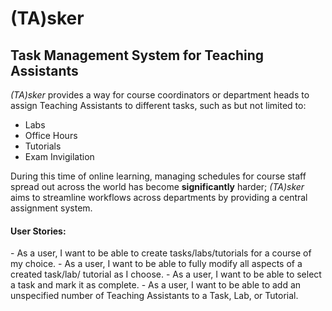 <h1>(TA)sker</h1>

<h2>Task Management System for Teaching Assistants</h2>

*(TA)sker*  provides a way for course coordinators or department heads
to assign Teaching Assistants to different tasks, such as but not limited to:
- Labs
- Office Hours
- Tutorials
- Exam Invigilation

During this time of online learning, managing schedules for course staff
spread out across the world has become **significantly** harder; *(TA)sker* 
aims to streamline workflows across departments by providing a central assignment
system. 


<h4>User Stories:</h4>
- As a user, I want to be able to create tasks/labs/tutorials for a course of 
my choice.
- As a user, I want to be able to fully modify all aspects of a created task/lab/
tutorial as I choose.  
- As a user, I want to be able to select a task and mark it as complete.
- As a user, I want to be able to add an unspecified number of Teaching Assistants
to a Task, Lab, or Tutorial.
